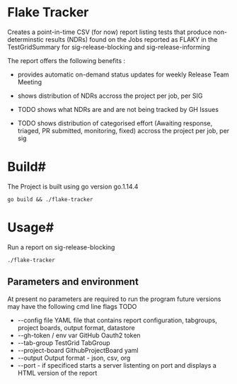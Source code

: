 # Flake Tracker

Creates a point-in-time CSV (for now) report listing tests that produce non-determinstic results (NDRs) found on the Jobs reported as FLAKY in the TestGridSummary for sig-release-blocking and sig-release-informing

The report offers the following benefits :

  * provides automatic on-demand status updates for weekly Release Team Meeting
  
  * shows distribution of NDRs accross the project per job, per SIG 
  
  * TODO shows what NDRs are and are not being tracked by GH Issues 

  * TODO shows distribution of categorised effort (Awaiting response, triaged, PR submitted, monitoring, fixed) accross the project per job, per sig

# Build#
The Project is built using go version go.1.14.4

``` 
go build && ./flake-tracker
```

# Usage#
Run a report on sig-release-blocking

``` 
./flake-tracker 
```

## Parameters and environment ##
At present no parameters are required to run the program future versions may have the following cmd line flags
TODO 
* --config file YAML file that contains report configuration, tabgroups, project boards, output format, datastore
* --gh-token / env var GitHub Oauth2 token
* --tab-group TestGrid TabGroup
* --project-board GithubProjectBoard yaml
* --output Output format - json, csv, org
* --port - if specificed starts a server listenting on port and displays a HTML version of the report
